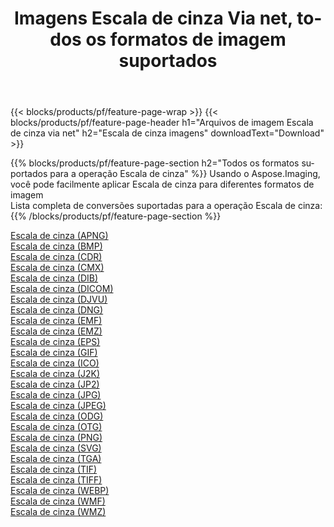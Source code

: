 ﻿---
title: Imagens Escala de cinza Via net, todos os formatos de imagem suportados 
weight: 3920
url: /pt/net/grayscale 
lang: pt
langdirlevel: 2
locales: zh-hans,ja,it,ru,de,es,fr,nl,id,lt,pl,pt,vi,tr,ko,zh-hant,ar,hi,th,sv,cs,uk,he
description: Usando Aspose.Imaging, você pode facilmente imagens Escala de cinza Via net
---

{{< blocks/products/pf/feature-page-wrap >}}
{{< blocks/products/pf/feature-page-header h1="Arquivos de imagem Escala de cinza via net" h2="Escala de cinza imagens" downloadText="Download" >}}


{{% blocks/products/pf/feature-page-section  h2="Todos os formatos suportados para a operação Escala de cinza" %}}
Usando o Aspose.Imaging, você pode facilmente aplicar Escala de cinza para diferentes formatos de imagem
<br/>
Lista completa de conversões suportadas para a operação Escala de cinza:
{{% /blocks/products/pf/feature-page-section %}}
<div class="container-fluid productfamilypage bg-gray">
    <div class="convertypes bg-gray agp-content section">
        <div class="container">
		<div class="row other-converters">
		    <div class='col-md-2 other-converter remove-lp remove-rp'><a href="/imaging/pt/net/grayscale/apng" >Escala de cinza (APNG)</a></div><div class='col-md-2 other-converter remove-lp remove-rp'><a href="/imaging/pt/net/grayscale/bmp" >Escala de cinza (BMP)</a></div><div class='col-md-2 other-converter remove-lp remove-rp'><a href="/imaging/pt/net/grayscale/cdr" >Escala de cinza (CDR)</a></div><div class='col-md-2 other-converter remove-lp remove-rp'><a href="/imaging/pt/net/grayscale/cmx" >Escala de cinza (CMX)</a></div><div class='col-md-2 other-converter remove-lp remove-rp'><a href="/imaging/pt/net/grayscale/dib" >Escala de cinza (DIB)</a></div><div class='col-md-2 other-converter remove-lp remove-rp'><a href="/imaging/pt/net/grayscale/dicom" >Escala de cinza (DICOM)</a></div><div class='col-md-2 other-converter remove-lp remove-rp'><a href="/imaging/pt/net/grayscale/djvu" >Escala de cinza (DJVU)</a></div><div class='col-md-2 other-converter remove-lp remove-rp'><a href="/imaging/pt/net/grayscale/dng" >Escala de cinza (DNG)</a></div><div class='col-md-2 other-converter remove-lp remove-rp'><a href="/imaging/pt/net/grayscale/emf" >Escala de cinza (EMF)</a></div><div class='col-md-2 other-converter remove-lp remove-rp'><a href="/imaging/pt/net/grayscale/emz" >Escala de cinza (EMZ)</a></div><div class='col-md-2 other-converter remove-lp remove-rp'><a href="/imaging/pt/net/grayscale/eps" >Escala de cinza (EPS)</a></div><div class='col-md-2 other-converter remove-lp remove-rp'><a href="/imaging/pt/net/grayscale/gif" >Escala de cinza (GIF)</a></div><div class='col-md-2 other-converter remove-lp remove-rp'><a href="/imaging/pt/net/grayscale/ico" >Escala de cinza (ICO)</a></div><div class='col-md-2 other-converter remove-lp remove-rp'><a href="/imaging/pt/net/grayscale/j2k" >Escala de cinza (J2K)</a></div><div class='col-md-2 other-converter remove-lp remove-rp'><a href="/imaging/pt/net/grayscale/jp2" >Escala de cinza (JP2)</a></div><div class='col-md-2 other-converter remove-lp remove-rp'><a href="/imaging/pt/net/grayscale/jpg" >Escala de cinza (JPG)</a></div><div class='col-md-2 other-converter remove-lp remove-rp'><a href="/imaging/pt/net/grayscale/jpeg" >Escala de cinza (JPEG)</a></div><div class='col-md-2 other-converter remove-lp remove-rp'><a href="/imaging/pt/net/grayscale/odg" >Escala de cinza (ODG)</a></div><div class='col-md-2 other-converter remove-lp remove-rp'><a href="/imaging/pt/net/grayscale/otg" >Escala de cinza (OTG)</a></div><div class='col-md-2 other-converter remove-lp remove-rp'><a href="/imaging/pt/net/grayscale/png" >Escala de cinza (PNG)</a></div><div class='col-md-2 other-converter remove-lp remove-rp'><a href="/imaging/pt/net/grayscale/svg" >Escala de cinza (SVG)</a></div><div class='col-md-2 other-converter remove-lp remove-rp'><a href="/imaging/pt/net/grayscale/tga" >Escala de cinza (TGA)</a></div><div class='col-md-2 other-converter remove-lp remove-rp'><a href="/imaging/pt/net/grayscale/tif" >Escala de cinza (TIF)</a></div><div class='col-md-2 other-converter remove-lp remove-rp'><a href="/imaging/pt/net/grayscale/tiff" >Escala de cinza (TIFF)</a></div><div class='col-md-2 other-converter remove-lp remove-rp'><a href="/imaging/pt/net/grayscale/webp" >Escala de cinza (WEBP)</a></div><div class='col-md-2 other-converter remove-lp remove-rp'><a href="/imaging/pt/net/grayscale/wmf" >Escala de cinza (WMF)</a></div><div class='col-md-2 other-converter remove-lp remove-rp'><a href="/imaging/pt/net/grayscale/wmz" >Escala de cinza (WMZ)</a></div>
                </div>
        </div>
    </div>
</div>
<br/>
